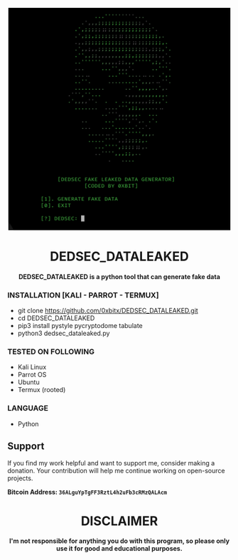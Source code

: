 
<p align="center">
<img src="https://github.com/0xbitx/DEDSEC_DATALEAKED/blob/main/banner.png", width="500", height="500">
</p>
<h1 align="center"> DEDSEC_DATALEAKED</h1>
<h4 align="center">DEDSEC_DATALEAKED is a python tool that can generate fake data </h4>

### INSTALLATION [KALI - PARROT - TERMUX]
* git clone https://github.com/0xbitx/DEDSEC_DATALEAKED.git
* cd DEDSEC_DATALEAKED
* pip3 install pystyle pycryptodome tabulate
* python3 dedsec_dataleaked.py

### TESTED ON FOLLOWING
* Kali Linux 
* Parrot OS 
* Ubuntu
* Termux (rooted)

### LANGUAGE 
* Python


## Support

If you find my work helpful and want to support me, consider making a donation. Your contribution will help me continue working on open-source projects.

**Bitcoin Address: `36ALguYpTgFF3RztL4h2uFb3cRMzQALAcm`**

<h1 align="center"> DISCLAIMER </h1>

<h4 align="center">I'm not responsible for anything you do with this program, so please only use it for good and educational purposes. </h4>
